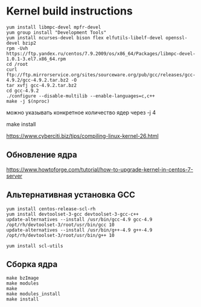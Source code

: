 # Kernel build instructions

```
yum install libmpc-devel mpfr-devel 
yum group install "Development Tools"
yum install ncurses-devel bison flex elfutils-libelf-devel openssl-devel bzip2
rpm -Uvh https://ftp.yandex.ru/centos/7.9.2009/os/x86_64/Packages/libmpc-devel-1.0.1-3.el7.x86_64.rpm
cd /root
curl ftp://ftp.mirrorservice.org/sites/sourceware.org/pub/gcc/releases/gcc-4.9.2/gcc-4.9.2.tar.bz2 -O
tar xvfj gcc-4.9.2.tar.bz2
cd gcc-4.9.2
./configure --disable-multilib --enable-languages=c,c++
make -j $(nproc)
```
можно указывать конкретное количество ядер через -j 4

make install


https://www.cyberciti.biz/tips/compiling-linux-kernel-26.html


## Обновление ядра
https://www.howtoforge.com/tutorial/how-to-upgrade-kernel-in-centos-7-server



## Альтернативная установка GCC
```
yum install centos-release-scl-rh
yum install devtoolset-3-gcc devtoolset-3-gcc-c++
update-alternatives --install /usr/bin/gcc-4.9 gcc-4.9 /opt/rh/devtoolset-3/root/usr/bin/gcc 10
update-alternatives --install /usr/bin/g++-4.9 g++-4.9 /opt/rh/devtoolset-3/root/usr/bin/g++ 10
```

```
yum install scl-utils
```

## Сборка ядра
```
make bzImage
make modules
make
make modules_install
make install
```
